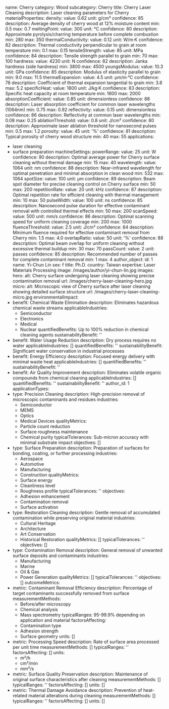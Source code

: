 name: Cherry
category: Wood
subcategory: Cherry
title: Cherry Laser Cleaning
description: Laser cleaning parameters for Cherry
materialProperties:
  density:
    value: 0.62
    unit: g/cm³
    confidence: 85
    description: Average density of cherry wood at 12% moisture content
    min: 0.5
    max: 0.7
  meltingPoint:
    value: 300
    unit: °C
    confidence: 80
    description: Approximate pyrolysis/charring temperature before complete combustion
    min: 280
    max: 350
  thermalConductivity:
    value: 0.12
    unit: W/m·K
    confidence: 82
    description: Thermal conductivity perpendicular to grain at room temperature
    min: 0.1
    max: 0.15
  tensileStrength:
    value: 85
    unit: MPa
    confidence: 84
    description: Tensile strength parallel to grain
    min: 70
    max: 100
  hardness:
    value: 4230
    unit: N
    confidence: 82
    description: Janka hardness (side hardness)
    min: 3800
    max: 4500
  youngsModulus:
    value: 10.3
    unit: GPa
    confidence: 85
    description: Modulus of elasticity parallel to grain
    min: 9.0
    max: 11.5
  thermalExpansion:
    value: 4.5
    unit: μm/m·°C
    confidence: 78
    description: Coefficient of thermal expansion tangential to grain
    min: 3.8
    max: 5.2
  specificHeat:
    value: 1800
    unit: J/kg·K
    confidence: 83
    description: Specific heat capacity at room temperature
    min: 1600
    max: 2000
  absorptionCoefficient:
    value: 0.85
    unit: dimensionless
    confidence: 88
    description: Laser absorption coefficient for common laser wavelengths (1064nm)
    min: 0.75
    max: 0.92
  reflectivity:
    value: 0.15
    unit: dimensionless
    confidence: 86
    description: Reflectivity at common laser wavelengths
    min: 0.08
    max: 0.25
  ablationThreshold:
    value: 0.8
    unit: J/cm²
    confidence: 80
    description: Approximate laser ablation threshold for nanosecond pulses
    min: 0.5
    max: 1.2
  porosity:
    value: 45
    unit: '%'
    confidence: 81
    description: Typical porosity of cherry wood structure
    min: 40
    max: 55
applications:
- laser cleaning
- surface preparation
machineSettings:
  powerRange:
    value: 25
    unit: W
    confidence: 90
    description: Optimal average power for Cherry surface cleaning without thermal
      damage
    min: 15
    max: 40
  wavelength:
    value: 1064
    unit: nm
    confidence: 88
    description: Near-infrared wavelength for optimal penetration and minimal absorption
      in clean wood
    min: 532
    max: 1064
  spotSize:
    value: 100
    unit: μm
    confidence: 89
    description: Beam spot diameter for precise cleaning control on Cherry surface
    min: 50
    max: 200
  repetitionRate:
    value: 20
    unit: kHz
    confidence: 87
    description: Optimal repetition rate for efficient cleaning with thermal management
    min: 10
    max: 50
  pulseWidth:
    value: 100
    unit: ns
    confidence: 85
    description: Nanosecond pulse duration for effective contaminant removal with
      controlled thermal effects
    min: 50
    max: 200
  scanSpeed:
    value: 500
    unit: mm/s
    confidence: 86
    description: Optimal scanning speed for uniform cleaning coverage
    min: 200
    max: 1000
  fluenceThreshold:
    value: 2.5
    unit: J/cm²
    confidence: 84
    description: Minimum fluence required for effective contaminant removal from Cherry
    min: 1.5
    max: 4.0
  overlapRatio:
    value: 50
    unit: '%'
    confidence: 88
    description: Optimal beam overlap for uniform cleaning without excessive thermal
      buildup
    min: 30
    max: 70
  passCount:
    value: 2
    unit: passes
    confidence: 85
    description: Recommended number of passes for complete contaminant removal
    min: 1
    max: 4
author_object:
  id: 1
  name: Yi-Chun Lin
  sex: f
  title: Ph.D.
  country: Taiwan
  expertise: Laser Materials Processing
  image: /images/author/yi-chun-lin.jpg
images:
  hero:
    alt: Cherry surface undergoing laser cleaning showing precise contamination removal
    url: /images/cherry-laser-cleaning-hero.jpg
  micro:
    alt: Microscopic view of Cherry surface after laser cleaning showing detailed
      surface structure
    url: /images/cherry-laser-cleaning-micro.jpg
environmentalImpact:
- benefit: Chemical Waste Elimination
  description: Eliminates hazardous chemical waste streams
  applicableIndustries:
  - Semiconductor
  - Electronics
  - Medical
  - Nuclear
  quantifiedBenefits: Up to 100% reduction in chemical cleaning agents
  sustainabilityBenefit: ''
- benefit: Water Usage Reduction
  description: Dry process requires no water
  applicableIndustries: []
  quantifiedBenefits: ''
  sustainabilityBenefit: Significant water conservation in industrial processes
- benefit: Energy Efficiency
  description: Focused energy delivery with minimal waste heat
  applicableIndustries: []
  quantifiedBenefits: ''
  sustainabilityBenefit: ''
- benefit: Air Quality Improvement
  description: Eliminates volatile organic compounds from chemical cleaning
  applicableIndustries: []
  quantifiedBenefits: ''
  sustainabilityBenefit: ''
author_id: 1
applicationTypes:
- type: Precision Cleaning
  description: High-precision removal of microscopic contaminants and residues
  industries:
  - Semiconductor
  - MEMS
  - Optics
  - Medical Devices
  qualityMetrics:
  - Particle count reduction
  - Surface roughness maintenance
  - Chemical purity
  typicalTolerances: Sub-micron accuracy with minimal substrate impact
  objectives: []
- type: Surface Preparation
  description: Preparation of surfaces for bonding, coating, or further processing
  industries:
  - Aerospace
  - Automotive
  - Manufacturing
  - Construction
  qualityMetrics:
  - Surface energy
  - Cleanliness level
  - Roughness profile
  typicalTolerances: ''
  objectives:
  - Adhesion enhancement
  - Contamination removal
  - Surface activation
- type: Restoration Cleaning
  description: Gentle removal of accumulated contamination while preserving original
    material
  industries:
  - Cultural Heritage
  - Architecture
  - Art Conservation
  - Historical Restoration
  qualityMetrics: []
  typicalTolerances: ''
  objectives: []
- type: Contamination Removal
  description: General removal of unwanted surface deposits and contaminants
  industries:
  - Manufacturing
  - Marine
  - Oil & Gas
  - Power Generation
  qualityMetrics: []
  typicalTolerances: ''
  objectives: []
outcomeMetrics:
- metric: Contaminant Removal Efficiency
  description: Percentage of target contaminants successfully removed from surface
  measurementMethods:
  - Before/after microscopy
  - Chemical analysis
  - Mass spectrometry
  typicalRanges: 95-99.9% depending on application and material
  factorsAffecting:
  - Contamination type
  - Adhesion strength
  - Surface geometry
  units: []
- metric: Processing Speed
  description: Rate of surface area processed per unit time
  measurementMethods: []
  typicalRanges: ''
  factorsAffecting: []
  units:
  - m²/h
  - cm²/min
  - mm²/s
- metric: Surface Quality Preservation
  description: Maintenance of original surface characteristics after cleaning
  measurementMethods: []
  typicalRanges: ''
  factorsAffecting: []
  units: []
- metric: Thermal Damage Avoidance
  description: Prevention of heat-related material alterations during cleaning
  measurementMethods: []
  typicalRanges: ''
  factorsAffecting: []
  units: []
